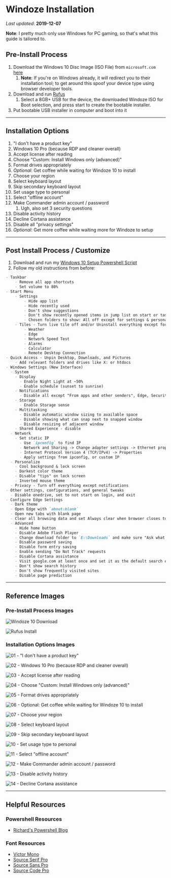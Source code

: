 # Windoze Installation

_Last updated_: **2019-12-07**

**Note**: I pretty much only use Windows for PC gaming, so that's what this guide is tailored to.

## Pre-Install Process

1. Download the Windows 10 Disc Image (ISO File) from `microsoft.com` [here](https://www.microsoft.com/en-us/software-download/windows10ISO)
   1. **Note**: If you're on Windows already, it will redirect you to their installation tool; to get around this spoof your device type using browser developer tools.
2. Download and run [Rufus](https://rufus.ie/)
   1. Select a 8GB+ USB for the device, the downloaded Windoze ISO for Boot selection, and press start to create the bootable installer.
3. Put bootable USB installer in computer and boot into it

---

## Installation Options

1. "I don't have a product key"
2. Windows 10 Pro (because RDP and cleaner overall)
3. Accept license after reading
4. Choose "Custom: Install Windows only (advanced)"
5. Format drives appropriately
6. _Optional_: Get coffee while waiting for Windoze 10 to install
7. Choose your region
8. Select keyboard layout
9. Skip secondary keyboard layout
10. Set usage type to personal
11. Select "offline account"
12. Make Commander admin account / password
    1. Ugh, also set 3 security questions
13. Disable activity history
14. Decline Cortana assistance
15. Disable all "privacy settings"
16. _Optional_: Get more coffee while waiting more for Windoze to setup

---

## Post Install Process / Customize

1. Download and run my [Windows 10 Setup Powershell Script](https://gist.githubusercontent.com/dsthedev/4ab9662546ad0d984d0dfacddc88117f)
2. Follow my old instructions from before:

```markdown
- Taskbar
	- Remove all app shortcuts
	- Set volume to 80%
- Start Menu
	- Settings
		- Hide app list
		- Hide recently used
		- Don't show suggestions
		- Don't show recently opened items in jump list on start or taskbar
		- Chosen folders to show: All off except for settings & personal folder
	- Tiles - Turn live tile off and/or Uninstall everything except for:
		- Weather
		- Edge
		- Network Speed Test
		- Alarms
		- Calculator
		- Remote Desktop Connection
- Quick Access - Unpin Desktop, Downloads, and Pictures
	- Add relevant folders and drives like X: or htdocs
- Windows Settings (New Interface)
  - System
    - Display
      - Enable Night Light at ~50%
      - Enable schedule (sunset to sunrise)
    - Notifications
      - Disable all except "From apps and other senders", Edge, Security/Maintenance, and user installed apps
    - Storage
      - Enable Storage sense
    - Multitasking
      - Disable automatic window sizing to available space
      - Disable showing what can snap next to snapped window
      - Disable resizing of adjacent window
    - Shared Experience - disable
  - Network
    - Set static IP
      - Use `ipconfig` to find IP
      - Network and Sharing -> Change adapter settings -> Ethernet properties
      - Internet Protocol Version 4 (TCP/IPv4) -> Properties
      - Apply settings from ipconfig, or custom IP
  - Personalize
    - Cool background & lock screen
    - Darkest color theme
    - Disable "tips" on lock screen
    - Inverted mouse theme
  - Privacy - Turn off everything except notifications
- Other settings, configurations, and general tweaks
  - Disable onedrive, set to not start on login, and exit
- Configure Edge Settings
  - Dark theme
  - Open Edge with `about:blank`
  - Open new tabs with blank page
  - Clear all browsing data and set Always clear when browser closes to on
  - Advanced
    - Hide home button
    - Disable Adobe Flash Player
    - Change download folder to `E:\Downloads` and make sure "Ask what to do each time" is enabled
    - Disable password saving
    - Disable form entry saving
    - Enable sending "Do Not Track" requests
    - Disable Cortana assistance
    - Visit google.com at least once and set it as the default search engine
    - Don't show search history
    - Don't show frequently visited sites
    - Disable page prediction
```

---

## Reference Images

### Pre-Install Process Images

![Windoze 10 Download](./images/windoze-10-dl_01.png)

![Rufus Install](./images/rufus-win10_03.png)

### Installation Options Images

![01 - "I don't have a product key"](./images/installation/01-activate-windows.png)

![02 - Windows 10 Pro (because RDP and cleaner overall)](./images/installation/02-os-type.png)

![03 - Accept license after reading](./images/installation/03-accept-license.png)

![04 - Choose "Custom: Install Windows only (advanced)"](./images/installation/04-install-type.png)

![05 - Format drives appropriately](./images/installation/05-format-drives.png)

![06 - *Optional*: Get coffee while waiting for Windoze 10 to install](./images/installation/06-get-coffee.png)

![07 - Choose your region](./images/installation/07-region.png)

![08 - Select keyboard layout](./images/installation/08-keyboard-layout.png)

![09 - Skip secondary keyboard layout](./images/installation/09-skip-second-layout.png)

![10 - Set usage type to personal](./images/installation/10-usage-type.png)

![11 - Select "offline account"](./images/installation/11-create-offline-account.png)

![12 - Make Commander admin account / password](./images/installation/12-make-commander-admin.png)

![13 - Disable activity history](./images/installation/13-disable-activity-history.png)

![14 - Decline Cortana assistance](./images/installation/14-decline-cortana.png)

---

## Helpful Resources

### Powershell Resources

- [Richard's Powershell Blog](https://richardspowershellblog.wordpress.com/)

### Font Resources

- [Victor Mono](https://www.fontsquirrel.com/fonts/victor-mono)
- [Source Serif Pro](https://www.fontsquirrel.com/fonts/source-serif-pro)
- [Source Sans Pro](https://www.fontsquirrel.com/fonts/source-sans-pro)
- [Source Code Pro](https://www.fontsquirrel.com/fonts/source-code-pro)
